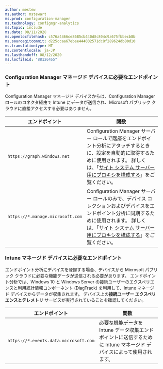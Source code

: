 ```yaml
---
author: mestew
ms.author: mstewart
ms.prod: configuration-manager
ms.technology: configmgr-analytics
ms.topic: include
ms.date: 08/11/2020
ms.openlocfilehash: c576a4466ce8685cb440d8c804c9a675fbbecb8b
ms.sourcegitcommit: d225ccaa67ebee444002571dc8f289624db80d10
ms.translationtype: HT
ms.contentlocale: ja-JP
ms.lasthandoff: 08/12/2020
ms.locfileid: "88126465"
---
```

### <a name="endpoints-required-for-configuration-manager-managed-devices"></a>Configuration Manager マネージド デバイスに必要なエンドポイント

Configuration Manager マネージド デバイスからは、Configuration Manager ロールのコネクタ経由で Intune にデータが送信され、Microsoft パブリック クラウドに直接アクセスする必要はありません。

| エンドポイント  | 関数  |
|-----------|-----------|
| `https://graph.windows.net` | Configuration Manager サーバー ロールで階層をエンドポイント分析にアタッチするときに、設定を自動的に取得するために使用されます。 詳しくは、「[サイト システム サーバー用にプロキシを構成する](../proxy-server-support.md#configure-the-proxy-for-a-site-system-server)」をご覧ください。 |
| `https://*.manage.microsoft.com` | Configuration Manager サーバー ロールのみで、デバイス コレクションおよびデバイスをエンドポイント分析に同期するために使用されます。 詳しくは、「[サイト システム サーバー用にプロキシを構成する](../proxy-server-support.md#configure-the-proxy-for-a-site-system-server)」をご覧ください。 |

### <a name="endpoints-required-for-intune-managed-devices"></a>Intune マネージド デバイスに必要なエンドポイント

エンドポイント分析にデバイスを登録する場合、デバイスから Microsoft パブリック クラウドに必要な機能データが送信される必要があります。 エンドポイント分析では、Windows 10 と Windows Server の接続ユーザーのエクスペリエンスと利用統計情報コンポーネント (DiagTrack) を利用して、Intune マネージド デバイスからデータが収集されます。 デバイス上の**接続ユーザー エクスペリエンスとテレメトリ** サービスが実行されていることを確認してください。

| エンドポイント  | 関数  |
|-----------|-----------|
| `https://*.events.data.microsoft.com` | [必要な機能データ](../../../../../analytics/data-collection.md#bkmk_datacollection)を Intune データ収集エンドポイントに送信するために Intune マネージド デバイスによって使用されます。 |
